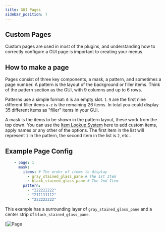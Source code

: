```yaml
---
title: GUI Pages
sidebar_position: 7
---
```


## Custom Pages
Custom pages are used in most of the plugins, and understanding how to correctly configure a GUI page is important to creating your menus.

## How to make a page

Pages consist of three key components, a mask, a pattern, and sometimes a page number. A pattern is the layout of the background or filler items. Think of the pattern section as the GUI, with 9 columns and up to 6 rows. 

Patterns use a simple format:
`0` is an empty slot.
`1-9` are the first nine different filler items
`a-z` is the remaining 26 items.
In total you could display 35 different items as "filler" items in your GUI.

A mask is the items to be shown in the pattern layout, these work from the top down. You can use the [Item Lookup System](https://plugins.auxilor.io/all-plugins/the-item-lookup-system) here to add custom items, apply names or any other of the options.
The first item in the list will represent `1` in the pattern, the second item in the list is `2`, etc..

## Example Page Config

```yaml
    - page: 1
      mask:
        items: # The order of items to display
          - gray_stained_glass_pane # The 1st Item
          - black_stained_glass_pane # The 2nd Item
        pattern: 
          - "222222222"
          - "211111112"
          - "222222222"
```

This example has a surrounding layer of `gray_stained_glass_pane` and a center strip of `black_stained_glass_pane`.

[![Page](https://i.imgur.com/tQLXe3F.png)